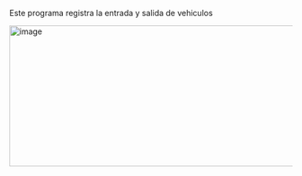 Este programa registra la entrada y salida de vehiculos

<img width="583" height="251" alt="image" src="https://github.com/user-attachments/assets/2c59e27b-3abf-4925-b429-21111fcb71e0" />
